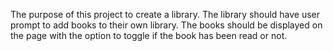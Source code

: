 The purpose of this project to create a library.
The library should have user prompt to add books to their own library. 
The books should be displayed on the page with the option to toggle if the book has been read or not. 